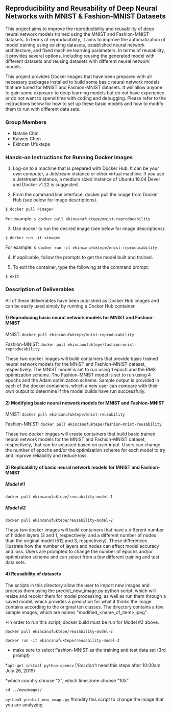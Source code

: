 ## Reproducibility and Reusability of Deep Neural Networks with MNIST & Fashion-MNIST Datasets

This project aims to improve the reproducibility and reusability of deep neural network models trained using the MNIST and Fashion-MNIST datasets. In terms of reproducibility, it aims to improve the automatization of model training using existing datasets, established neural network architecture, and fixed machine learning parameters. In terms of reusability, it provides several options, including reusing the generated model with different datasets and reusing datasets with different neural network models. 

This project provides Docker images that have been prepared with all necessary packages installed to build some basic neural network models that are tuned for MNIST and Fashion-MNIST datasets. It will allow anyone to gain some exposure to deep learning models but do not have experience or do not want to spend time with coding and debugging.  Please refer to the instructions below for how to set up these basic models and how to modify them to run with different data sets.

### Group Members
* Natalie Chin
* Kaiwen Chen
* Ekincan Ufuktepe

### Hands-on Instructions for Running Docker Images

1. Log-on to a machine that is prepared with Docker Hub.  It can be your own computer, a Jetstream instance or other virtual machine.  If you use a Jetstream instance, a medium sized instance of Ubuntu 18.04 Devel and Docker v1.22 is suggested.

2. From the command line interface, docker pull the image from Docker Hub (see below for image descriptions).

 `$ docker pull <image>`
 
 For example:  `$ docker pull ekincanufuktepe/mnist-reproducability`

3. Use docker to run the desired image (see below for image descriptions).

 `$ docker run -it <image>`
 
 For example:  `$ docker run -it ekincanufuktepe/mnist-reproducability`

4. If applicable, follow the prompts to get the model built and trained.

5. To exit the container, type the following at the command prompt:

 `$ exit`

### Description of Deliverables
 
All of these deliverables have been published as Docker Hub images and can be easily used simply by running a Docker Hub container. 
  
#### 1) Reproducing basic neural network models for MNIST and Fashion-MNIST

MNIST: `docker pull ekincanufuktepe/mnist-reproducability`

Fashion-MNIST: `docker pull ekincanufuktepe/fashion-mnist-reproducability`

These two docker images will build containers that provide basic trained neural network models for the MNIST and Fashion-MNIST dataset, respectively.  The MNIST model is set to run using 1 epoch and the RMS optimization scheme.  The Fashion-MNIST model is set to run using 4 epochs and the Adam optimization scheme.  Sample output is provided in each of the docker containers, which a new user can compare with their own output to determine if the model builds have run successfully.

#### 2) Modifying basic neural network models for MNIST and Fashion-MNIST

MNIST: `docker pull ekincanufuktepe/mnist-reusability`

Fashion-MNIST: `docker pull ekincanufuktepe/fashion-mnist-reusability`

These two docker images will create containers that build basic trained neural network models for the MNIST and Fashion-MNIST dataset, respectively, that can be adjusted based on user input.  Users can change the number of epochs and/or the optimization scheme for each model to try and improve reliability and reduce loss.

#### 3) Replicability of basic neural network models for MNIST and Fashion-MNIST 

##### Model #1

`docker pull ekincanufuktepe/reusability-model-1`

##### Model #2

`docker pull ekincanufuktepe/reusability-model-2`

These two docker images will build containers that have a different number of hidden layers (2 and 1, respectively) and a different number of nodes than the original model (512 and 3, respectively).  These differences illustrate how the number of layers and nodes can affect model accuracy and loss.  Users are prompted to change the number of epochs and/or optimization scheme and can select from a few different training and test data sets.

#### 4) Reusability of datasets

The scripts in this directory allow the user to import new images and process them using the predict_new_image.py python script, which will resize and recolor them for model processing, as well as run them through a saved model, which provides a prediction for what it thinks the image  contains according to the original ten classes.  The directory contains a few sample images, which are names "modified_<name_of_item>.jpeg".

*In order to run this script, docker build must be run for Model #2 above.

 `docker pull ekincanufuktepe/reusability-model-2`

 `docker run -it ekincanufuktepe/reusability-model-2`
 
 - make sure to select Fashion-MNIST as the training and test data set (3rd prompt)

  *`apt-get install python-opencv` (You don't need this steps after 10:00am July 26, 2019)
 
   *which country choose "2", which time zone choose "105"
 
 `cd ../newimages/`

 `python3 predict_new_image.py` #modify this script to change the image that you are analyzing
